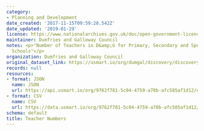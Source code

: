 ```yaml
---
category:
- Planning and Development
date_created: '2017-11-15T09:59:28.542Z'
date_updated: '2019-01-29'
license: https://www.nationalarchives.gov.uk/doc/open-government-licence/version/3/
maintainer: Dumfries and Galloway Council
notes: <p>"Number of Teachers in D&amp;G for Primary, Secondary and Special Education
  Schools"</p>
organization: Dumfries and Galloway Council
original_dataset_link: https://usmart.io/org/dumgal/discovery/discovery-view-detail/736fd2ea-a6da-4c06-87a9-5a7a39698347
records: null
resources:
- format: JSON
  name: JSON
  url: https://api.usmart.io/org/9762f781-5c04-4759-a70b-afc585af1d12/e3a7980c-334b-4cd4-af64-4968ca42f6e8/1/urql
- format: CSV
  name: CSV
  url: https://data.usmart.io/org/9762f781-5c04-4759-a70b-afc585af1d12/resource?resourceGUID=8b7eb95e-97fd-406a-b7fd-15198f7fb498
schema: default
title: Teacher Numbers
---
```

